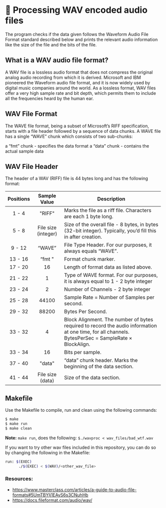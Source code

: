 # 💽 Processing WAV encoded audio files

The program checks if the data given follows the Waveform Audio File Format standard described below and prints the relevant audio information like the size of the file and the bits of the file.

## What is a WAV audio file format?
A WAV file is a lossless audio format that does not compress the original analog audio recording from which it is derived. Microsoft and IBM pioneered the Waveform audio file format, and it is now widely used by digital music companies around the world. As a lossless format, WAV files offer a very high sample rate and bit depth, which permits them to include all the frequencies heard by the human ear.

## WAV File Format
The WAVE file format, being a subset of Microsoft’s RIFF specification, starts with a file header followed by a sequence of data chunks. A WAVE file has a single “WAVE” chunk which consists of two sub-chunks:

a “fmt” chunk - specifies the data format
a “data” chunk - contains the actual sample data

## WAV File Header
The header of a WAV (RIFF) file is 44 bytes long and has the following format:

| Positions | Sample Value | Description |
| :-: | :-: | ----------- |
| 1 - 4  | "RIFF" | Marks the file as a riff file. Characters are each 1 byte long. |
| 5 - 8  | File size (integer) | Size of the overall file - 8 bytes, in bytes (32-bit integer). Typically, you’d fill this in after creation. |
| 9 - 12 | “WAVE” | File Type Header. For our purposes, it always equals “WAVE”. | 
| 13 - 16| “fmt " | Format chunk marker. |
| 17 - 20 | 16 | Length of format data as listed above. |
| 21 - 22 | 1 | Type of WAVE format. For our purposes, it is always equal to 1 - 2 byte integer |
| 23 - 24 | 2 | Number of Channels - 2 byte integer |
| 25 - 28 | 44100 | Sample Rate = Number of Samples per second. |
| 29 - 32 | 88200 | Bytes Per Second. |
| 33 - 32 | 4 | Block Alignment. The number of bytes required to record the audio information at one time, for all channels. BytesPerSec = SampleRate × BlockAlign.
| 33 - 34 | 16 | Bits per sample. |
| 37 - 40 | "data" | “data” chunk header. Marks the beginning of the data section. |
| 41 - 44 | File size (data) | Size of the data section. |

## Makefile

Use the Makefile to compile, run and clean using the following commands:

```bash
$ make 
$ make run
$ make clean
```
**Note:** `make run`, does the following: `$./wavproc < wav_files/bad_wtf.wav`

If you want to try other wav files included in this repository, you can do so by changing the following in the Makefile:

```bash
run: $(EXEC)
	  ./$(EXEC) < $(WAV)/<other_wav_file>
```

### Resources:
- https://www.masterclass.com/articles/a-guide-to-audio-file-formats#5UmTBYIj1EAyS6s3CNuhHb 
- https://docs.fileformat.com/audio/wav/ 

